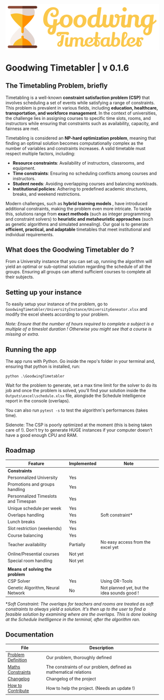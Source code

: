![Logo](./Images/Logos/Logo_v1_blanc.png)
 
# Goodwing Timetabler | v 0.1.6

## The Timetabling Problem, briefly

Timetabling is a well-known **constraint satisfaction problem (CSP)** that involves scheduling a set of events while satisfying a range of constraints. This problem is prevalent in various fields, including **education, healthcare, transportation, and workforce management**. In the context of universities, the challenge lies in assigning courses to specific time slots, rooms, and instructors while ensuring that constraints such as availability, capacity, and fairness are met.  

Timetabling is considered an **NP-hard optimization problem**, meaning that finding an optimal solution becomes computationally complex as the number of variables and constraints increases. A valid timetable must respect multiple factors, including:  

- **Resource constraints**: Availability of instructors, classrooms, and equipment.  
- **Time constraints**: Ensuring no scheduling conflicts among courses and instructors.  
- **Student needs**: Avoiding overlapping courses and balancing workloads.  
- **Institutional policies**: Adhering to predefined academic structures, breaks, and weekend restrictions.  

Modern challenges, such as **hybrid learning models** , have introduced additional constraints, making the problem even more intricate. To tackle this, solutions range from **exact methods** (such as integer programming and constraint solvers) to **heuristic and metaheuristic approaches** (such as genetic algorithms and simulated annealing). Our goal is to generate **efficient, practical, and adaptable** timetables that meet institutional and individual requirements.

## What does the Goodwing Timetabler do ?

From a University instance that you can set up, running the algorithm will yield an optimal or sub-optimal solution regarding the schedule of all the groups. Ensuring all groups can attend sufficient courses to complete all their subjects.

## Setting up your instance

To easily setup your instance of the problem, go to `GoodwingTimetabler/UniversityInstance/UniversityGeneator.xlsx` and modify the excel sheets according to your problem.

*Note: Ensure that the number of hours required to complete a subject is a multiple of a timeslot duration ! Otherwise you might see that a course is missing or extra.*

## Running the app

The app runs with Python. Go inside the repo's folder in your terminal and, ensuring that python is installed, run:

`python .\GoodwingTimetabler`

Wait for the problem to generate, set a max time limit for the solver to do its job and once the problem is solved, you'll find your solution inside the `Outputs\excel\schedule.xlsx` file, alongisde the Schedule Intelligence report in the console (overlaps).

You can also run `pytest -s` to test the algorithm's performances (takes time).

Sidenote: The CSP is poorly optimized at the moment (this is being taken care of !). Don't try to generate HUGE instances if your computer doesn't have a good enough CPU and RAM.

## Roadmap
| Feature                                   | Implemented | Note                    |
|-------------------------------------------|-------------|-------------------------|
| **Constraints**                           |             | |
| Personnalized University                  | Yes         | |
| Promotions and groups handling            | Yes         | |
| Personnalized Timeslots and Timespan      | Yes         | |
| Unique schedule per week                  | Yes         | |
| Overlaps handling                         | Yes         | Soft constraint* |
| Lunch breaks                              | Yes         | |
| Slot restriction (weekends)               | Yes         | |
| Course balancing                          | Yes         | |
| Teacher availability                      | Partially   | No easy access from the excel yet |
| Online/Presential courses                 | Not yet     | |
| Special room handling                     | Not yet     | |
|                                           |             | |
| **Means of solving the problem**          |             | |
| CSP Solver                                | Yes         | Using OR-Tools  |
| Genetic Algorithm, Neural Network         | No          | Not planned yet, but the idea sounds good !|

**Soft Constraint: The overlaps for teachers and rooms are treated as soft constraints to always yield a solution. It's then up to the user to find a feasible solution by examining where are the overlaps. This is done looking at the Schedule Inetlligence in the terminal, after the algorithm ran.*

## Documentation

| File           | Description                      |
|------------------|----------------------------------|
| [Problem Definition](Problem_Definition.md) | Our problem, thoroughly defined |
| [Maths Constraints](Constraints_Maths.md) | The constraints of our problem, defined as mathematical relations |
| [Changelog](Changelog.md) | Changelog of the project |
| [How to Contribute](how_to_contribute.pdf) | How to help the project. (Needs an update !) |
